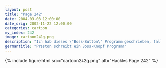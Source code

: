 ```yaml
---
layout: post
title: "Page 242"
date: 2004-03-03 12:00:00
date_orig: 2002-11-22 12:00:00
categories: cartoon
my_index: 242
image: cartoon242g.png
description: "Ich hab dieses \"Boss-Button\" Programm geschrieben, falls der Chef rein kommt und du dein Websurfen verstecken willst Wenn du den Knopf drückst, erscheinen diese Fenster und es sieht nach richtiger Arbeit aus Du weißt gar nicht wie richtige Arbeit aussieht oder Preston Katrina Vittles"
germantitle: "Preston schreibt ein Boss-Knopf Programm"
---
```


{% include figure.html src="cartoon242g.png" alt="Hackles Page 242"  %}
